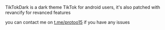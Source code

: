 TikTokDark is a dark theme TikTok for android users, it's also patched with revancify for revanced features


you can contact me on [t.me/protoo15](Telegram)  if you have any issues

